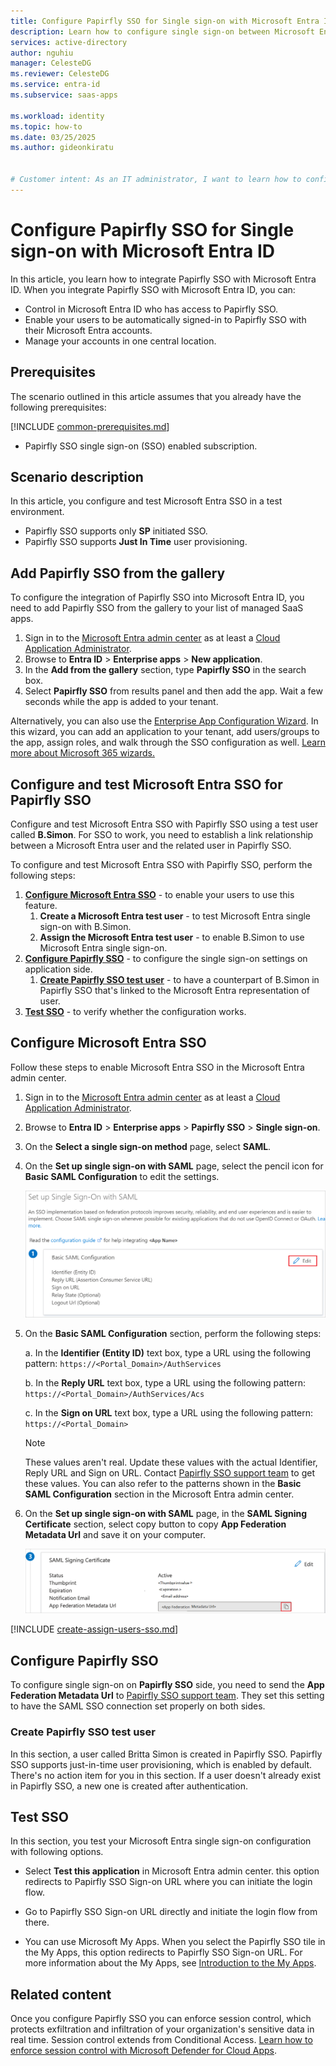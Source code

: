 ```yaml
---
title: Configure Papirfly SSO for Single sign-on with Microsoft Entra ID
description: Learn how to configure single sign-on between Microsoft Entra ID and Papirfly SSO.
services: active-directory
author: nguhiu
manager: CelesteDG
ms.reviewer: CelesteDG
ms.service: entra-id
ms.subservice: saas-apps

ms.workload: identity
ms.topic: how-to
ms.date: 03/25/2025
ms.author: gideonkiratu


# Customer intent: As an IT administrator, I want to learn how to configure single sign-on between Microsoft Entra ID and Papirfly SSO so that I can control who has access to Papirfly SSO, enable automatic sign-in with Microsoft Entra accounts, and manage my accounts in one central location.
---
```


# Configure Papirfly SSO for Single sign-on with Microsoft Entra ID

In this article,  you learn how to integrate Papirfly SSO with Microsoft Entra ID. When you integrate Papirfly SSO with Microsoft Entra ID, you can:

* Control in Microsoft Entra ID who has access to Papirfly SSO.
* Enable your users to be automatically signed-in to Papirfly SSO with their Microsoft Entra accounts.
* Manage your accounts in one central location.

## Prerequisites
The scenario outlined in this article assumes that you already have the following prerequisites:

[!INCLUDE [common-prerequisites.md](~/identity/saas-apps/includes/common-prerequisites.md)]
* Papirfly SSO single sign-on (SSO) enabled subscription.

## Scenario description

In this article,  you configure and test Microsoft Entra SSO in a test environment.

* Papirfly SSO supports only **SP** initiated SSO.
* Papirfly SSO supports **Just In Time** user provisioning.

## Add Papirfly SSO from the gallery

To configure the integration of Papirfly SSO into Microsoft Entra ID, you need to add Papirfly SSO from the gallery to your list of managed SaaS apps.

1. Sign in to the [Microsoft Entra admin center](https://entra.microsoft.com) as at least a [Cloud Application Administrator](~/identity/role-based-access-control/permissions-reference.md#cloud-application-administrator).
1. Browse to **Entra ID** > **Enterprise apps** > **New application**.
1. In the **Add from the gallery** section, type **Papirfly SSO** in the search box.
1. Select **Papirfly SSO** from results panel and then add the app. Wait a few seconds while the app is added to your tenant.

Alternatively, you can also use the [Enterprise App Configuration Wizard](https://portal.office.com/AdminPortal/home?Q=Docs#/azureadappintegration). In this wizard, you can add an application to your tenant, add users/groups to the app, assign roles, and walk through the SSO configuration as well. [Learn more about Microsoft 365 wizards.](/microsoft-365/admin/misc/azure-ad-setup-guides)

## Configure and test Microsoft Entra SSO for Papirfly SSO

Configure and test Microsoft Entra SSO with Papirfly SSO using a test user called **B.Simon**. For SSO to work, you need to establish a link relationship between a Microsoft Entra user and the related user in Papirfly SSO.

To configure and test Microsoft Entra SSO with Papirfly SSO, perform the following steps:

1. **[Configure Microsoft Entra SSO](#configure-microsoft-entra-sso)** - to enable your users to use this feature.
    1. **Create a Microsoft Entra test user** - to test Microsoft Entra single sign-on with B.Simon.
    1. **Assign the Microsoft Entra test user** - to enable B.Simon to use Microsoft Entra single sign-on.
1. **[Configure Papirfly SSO](#configure-papirfly-sso)** - to configure the single sign-on settings on application side.
    1. **[Create Papirfly SSO test user](#create-papirfly-sso-test-user)** - to have a counterpart of B.Simon in Papirfly SSO that's linked to the Microsoft Entra representation of user.
1. **[Test SSO](#test-sso)** - to verify whether the configuration works.

## Configure Microsoft Entra SSO

Follow these steps to enable Microsoft Entra SSO in the Microsoft Entra admin center.

1. Sign in to the [Microsoft Entra admin center](https://entra.microsoft.com) as at least a [Cloud Application Administrator](~/identity/role-based-access-control/permissions-reference.md#cloud-application-administrator).
1. Browse to **Entra ID** > **Enterprise apps** > **Papirfly SSO** > **Single sign-on**.
1. On the **Select a single sign-on method** page, select **SAML**.
1. On the **Set up single sign-on with SAML** page, select the pencil icon for **Basic SAML Configuration** to edit the settings.

   ![Screenshot shows how to edit Basic SAML Configuration.](common/edit-urls.png "Basic Configuration")

1. On the **Basic SAML Configuration** section, perform the following steps:

    a. In the **Identifier (Entity ID)** text box, type a URL using the following pattern:
    `https://<Portal_Domain>/AuthServices`

    b. In the **Reply URL** text box, type a URL using the following pattern:
    `https://<Portal_Domain>/AuthServices/Acs`

    c. In the **Sign on URL** text box, type a URL using the following pattern:
    `https://<Portal_Domain>`

	> [!NOTE]
	> These values aren't real. Update these values with the actual Identifier, Reply URL and Sign on URL. Contact [Papirfly SSO support team](mailto:support@papirfly.com) to get these values. You can also refer to the patterns shown in the **Basic SAML Configuration** section in the Microsoft Entra admin center.

1. On the **Set up single sign-on with SAML** page, in the **SAML Signing Certificate** section, select copy button to copy **App Federation Metadata Url** and save it on your computer.

	![Screenshot shows the Certificate download link.](common/copy-metadataurl.png "Certificate")

<a name='create-a-microsoft-entra-id-test-user'></a>

[!INCLUDE [create-assign-users-sso.md](~/identity/saas-apps/includes/create-assign-users-sso.md)]

## Configure Papirfly SSO

To configure single sign-on on **Papirfly SSO** side, you need to send the **App Federation Metadata Url** to [Papirfly SSO support team](mailto:support@papirfly.com). They set this setting to have the SAML SSO connection set properly on both sides.

### Create Papirfly SSO test user

In this section, a user called Britta Simon is created in Papirfly SSO. Papirfly SSO supports just-in-time user provisioning, which is enabled by default. There's no action item for you in this section. If a user doesn't already exist in Papirfly SSO, a new one is created after authentication.

## Test SSO 

In this section, you test your Microsoft Entra single sign-on configuration with following options.
 
* Select **Test this application** in Microsoft Entra admin center. this option redirects to Papirfly SSO Sign-on URL where you can initiate the login flow.
 
* Go to Papirfly SSO Sign-on URL directly and initiate the login flow from there.
 
* You can use Microsoft My Apps. When you select the Papirfly SSO tile in the My Apps, this option redirects to Papirfly SSO Sign-on URL. For more information about the My Apps, see [Introduction to the My Apps](https://support.microsoft.com/account-billing/sign-in-and-start-apps-from-the-my-apps-portal-2f3b1bae-0e5a-4a86-a33e-876fbd2a4510).

## Related content

Once you configure Papirfly SSO you can enforce session control, which protects exfiltration and infiltration of your organization's sensitive data in real time. Session control extends from Conditional Access. [Learn how to enforce session control with Microsoft Defender for Cloud Apps](/cloud-app-security/proxy-deployment-any-app).
